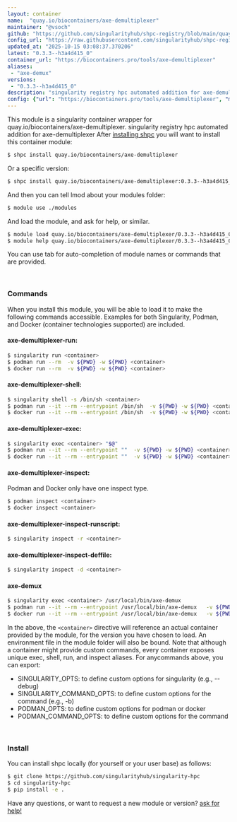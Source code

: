 ```yaml
---
layout: container
name:  "quay.io/biocontainers/axe-demultiplexer"
maintainer: "@vsoch"
github: "https://github.com/singularityhub/shpc-registry/blob/main/quay.io/biocontainers/axe-demultiplexer/container.yaml"
config_url: "https://raw.githubusercontent.com/singularityhub/shpc-registry/main/quay.io/biocontainers/axe-demultiplexer/container.yaml"
updated_at: "2025-10-15 03:08:37.370206"
latest: "0.3.3--h3a4d415_0"
container_url: "https://biocontainers.pro/tools/axe-demultiplexer"
aliases:
 - "axe-demux"
versions:
 - "0.3.3--h3a4d415_0"
description: "singularity registry hpc automated addition for axe-demultiplexer"
config: {"url": "https://biocontainers.pro/tools/axe-demultiplexer", "maintainer": "@vsoch", "description": "singularity registry hpc automated addition for axe-demultiplexer", "latest": {"0.3.3--h3a4d415_0": "sha256:1d9892b922bb6940348d195289987402b27070dc4f52760aa2b35d75bba7092a"}, "tags": {"0.3.3--h3a4d415_0": "sha256:1d9892b922bb6940348d195289987402b27070dc4f52760aa2b35d75bba7092a"}, "docker": "quay.io/biocontainers/axe-demultiplexer", "aliases": {"axe-demux": "/usr/local/bin/axe-demux"}}
---
```


This module is a singularity container wrapper for quay.io/biocontainers/axe-demultiplexer.
singularity registry hpc automated addition for axe-demultiplexer
After [installing shpc](#install) you will want to install this container module:


```bash
$ shpc install quay.io/biocontainers/axe-demultiplexer
```

Or a specific version:

```bash
$ shpc install quay.io/biocontainers/axe-demultiplexer:0.3.3--h3a4d415_0
```

And then you can tell lmod about your modules folder:

```bash
$ module use ./modules
```

And load the module, and ask for help, or similar.

```bash
$ module load quay.io/biocontainers/axe-demultiplexer/0.3.3--h3a4d415_0
$ module help quay.io/biocontainers/axe-demultiplexer/0.3.3--h3a4d415_0
```

You can use tab for auto-completion of module names or commands that are provided.

<br>

### Commands

When you install this module, you will be able to load it to make the following commands accessible.
Examples for both Singularity, Podman, and Docker (container technologies supported) are included.

#### axe-demultiplexer-run:

```bash
$ singularity run <container>
$ podman run --rm  -v ${PWD} -w ${PWD} <container>
$ docker run --rm  -v ${PWD} -w ${PWD} <container>
```

#### axe-demultiplexer-shell:

```bash
$ singularity shell -s /bin/sh <container>
$ podman run --it --rm --entrypoint /bin/sh  -v ${PWD} -w ${PWD} <container>
$ docker run --it --rm --entrypoint /bin/sh  -v ${PWD} -w ${PWD} <container>
```

#### axe-demultiplexer-exec:

```bash
$ singularity exec <container> "$@"
$ podman run --it --rm --entrypoint ""  -v ${PWD} -w ${PWD} <container> "$@"
$ docker run --it --rm --entrypoint ""  -v ${PWD} -w ${PWD} <container> "$@"
```

#### axe-demultiplexer-inspect:

Podman and Docker only have one inspect type.

```bash
$ podman inspect <container>
$ docker inspect <container>
```

#### axe-demultiplexer-inspect-runscript:

```bash
$ singularity inspect -r <container>
```

#### axe-demultiplexer-inspect-deffile:

```bash
$ singularity inspect -d <container>
```


#### axe-demux

```bash
$ singularity exec <container> /usr/local/bin/axe-demux
$ podman run --it --rm --entrypoint /usr/local/bin/axe-demux   -v ${PWD} -w ${PWD} <container> -c " $@"
$ docker run --it --rm --entrypoint /usr/local/bin/axe-demux   -v ${PWD} -w ${PWD} <container> -c " $@"
```



In the above, the `<container>` directive will reference an actual container provided
by the module, for the version you have chosen to load. An environment file in the
module folder will also be bound. Note that although a container
might provide custom commands, every container exposes unique exec, shell, run, and
inspect aliases. For anycommands above, you can export:

 - SINGULARITY_OPTS: to define custom options for singularity (e.g., --debug)
 - SINGULARITY_COMMAND_OPTS: to define custom options for the command (e.g., -b)
 - PODMAN_OPTS: to define custom options for podman or docker
 - PODMAN_COMMAND_OPTS: to define custom options for the command

<br>

### Install

You can install shpc locally (for yourself or your user base) as follows:

```bash
$ git clone https://github.com/singularityhub/singularity-hpc
$ cd singularity-hpc
$ pip install -e .
```

Have any questions, or want to request a new module or version? [ask for help!](https://github.com/singularityhub/singularity-hpc/issues)